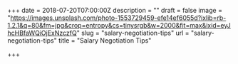 +++
date = 2018-07-20T07:00:00Z
description = ""
draft = false
image = "https://images.unsplash.com/photo-1553729459-efe14ef6055d?ixlib=rb-1.2.1&q=80&fm=jpg&crop=entropy&cs=tinysrgb&w=2000&fit=max&ixid=eyJhcHBfaWQiOjExNzczfQ"
slug = "salary-negotiation-tips"
url = "salary-negotiation-tips"
title = "Salary Negotiation Tips"

+++


